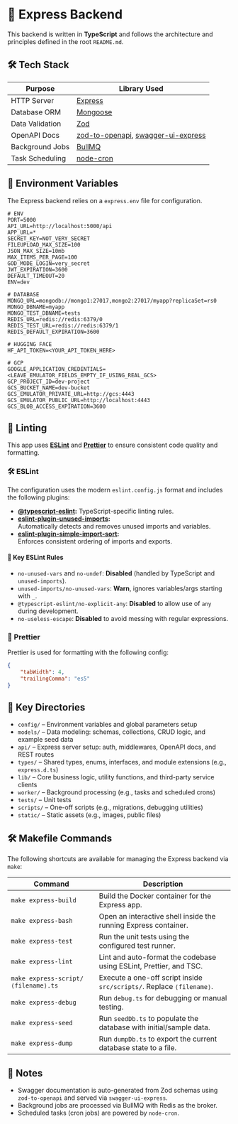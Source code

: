# 🚀 Express Backend

This backend is written in **TypeScript** and follows the architecture and principles defined in the root `README.md`.

## 🛠️ Tech Stack

| Purpose         | Library Used                                                                                                                               |
| --------------- | ------------------------------------------------------------------------------------------------------------------------------------------ |
| HTTP Server     | [Express](https://expressjs.com/)                                                                                                          |
| Database ORM    | [Mongoose](https://mongoosejs.com/)                                                                                                        |
| Data Validation | [Zod](https://zod.dev/)                                                                                                                    |
| OpenAPI Docs    | [zod-to-openapi](https://github.com/asteasolutions/zod-to-openapi), [swagger-ui-express](https://www.npmjs.com/package/swagger-ui-express) |
| Background Jobs | [BullMQ](https://docs.bullmq.io/)                                                                                                          |
| Task Scheduling | [node-cron](https://www.npmjs.com/package/node-cron)                                                                                       |

## 🔐 Environment Variables

The Express backend relies on a `express.env` file for configuration.

```
# ENV
PORT=5000
API_URL=http://localhost:5000/api
APP_URL=*
SECRET_KEY=NOT_VERY_SECRET
FILEUPLOAD_MAX_SIZE=100
JSON_MAX_SIZE=10mb
MAX_ITEMS_PER_PAGE=100
GOD_MODE_LOGIN=very_secret
JWT_EXPIRATION=3600
DEFAULT_TIMEOUT=20
ENV=dev

# DATABASE
MONGO_URL=mongodb://mongo1:27017,mongo2:27017/myapp?replicaSet=rs0
MONGO_DBNAME=myapp
MONGO_TEST_DBNAME=tests
REDIS_URL=redis://redis:6379/0
REDIS_TEST_URL=redis://redis:6379/1
REDIS_DEFAULT_EXPIRATION=3600

# HUGGING FACE
HF_API_TOKEN=<YOUR_API_TOKEN_HERE>

# GCP
GOOGLE_APPLICATION_CREDENTIALS=<LEAVE_EMULATOR_FIELDS_EMPTY_IF_USING_REAL_GCS>
GCP_PROJECT_ID=dev-project
GCS_BUCKET_NAME=dev-bucket
GCS_EMULATOR_PRIVATE_URL=http://gcs:4443
GCS_EMULATOR_PUBLIC_URL=http://localhost:4443
GCS_BLOB_ACCESS_EXPIRATION=3600
```

## 🧹 Linting

This app uses **[ESLint](https://eslint.org/)** and **[Prettier](https://prettier.io/)** to ensure consistent code quality and formatting.

### 🛠 ESLint

The configuration uses the modern `eslint.config.js` format and includes the following plugins:

- **[@typescript-eslint](https://typescript-eslint.io/):** TypeScript-specific linting rules.
- **[eslint-plugin-unused-imports](https://www.npmjs.com/package/eslint-plugin-unused-imports):**  
  Automatically detects and removes unused imports and variables.
- **[eslint-plugin-simple-import-sort](https://www.npmjs.com/package/eslint-plugin-simple-import-sort):**  
  Enforces consistent ordering of imports and exports.

#### 🔑 Key ESLint Rules

- `no-unused-vars` and `no-undef`: **Disabled** (handled by TypeScript and `unused-imports`).
- `unused-imports/no-unused-vars`: **Warn**, ignores variables/args starting with `_`.
- `@typescript-eslint/no-explicit-any`: **Disabled** to allow use of `any` during development.
- `no-useless-escape`: **Disabled** to avoid messing with regular expressions.

### 🎨 Prettier

Prettier is used for formatting with the following config:

```json
{
    "tabWidth": 4,
    "trailingComma": "es5"
}
```

## 📁 Key Directories

- `config/` – Environment variables and global parameters setup
- `models/` – Data modeling: schemas, collections, CRUD logic, and example seed data
- `api/` – Express server setup: auth, middlewares, OpenAPI docs, and REST routes
- `types/` – Shared types, enums, interfaces, and module extensions (e.g., `express.d.ts`)
- `lib/` – Core business logic, utility functions, and third-party service clients
- `worker/` – Background processing (e.g., tasks and scheduled crons)
- `tests/` – Unit tests
- `scripts/` – One-off scripts (e.g., migrations, debugging utilities)
- `static/` – Static assets (e.g., images, public files)

## 🛠️ Makefile Commands

The following shortcuts are available for managing the Express backend via `make`:

| Command                             | Description                                                           |
| ----------------------------------- | --------------------------------------------------------------------- |
| `make express-build`                | Build the Docker container for the Express app.                       |
| `make express-bash`                 | Open an interactive shell inside the running Express container.       |
| `make express-test`                 | Run the unit tests using the configured test runner.                  |
| `make express-lint`                 | Lint and auto-format the codebase using ESLint, Prettier, and TSC.    |
| `make express-script/⟨filename⟩.ts` | Execute a one-off script inside `src/scripts/`. Replace `⟨filename⟩`. |
| `make express-debug`                | Run `debug.ts` for debugging or manual testing.                       |
| `make express-seed`                 | Run `seedDb.ts` to populate the database with initial/sample data.    |
| `make express-dump`                 | Run `dumpDb.ts` to export the current database state to a file.       |

## 📌 Notes

- Swagger documentation is auto-generated from Zod schemas using `zod-to-openapi` and served via `swagger-ui-express`.
- Background jobs are processed via BullMQ with Redis as the broker.
- Scheduled tasks (cron jobs) are powered by `node-cron`.
